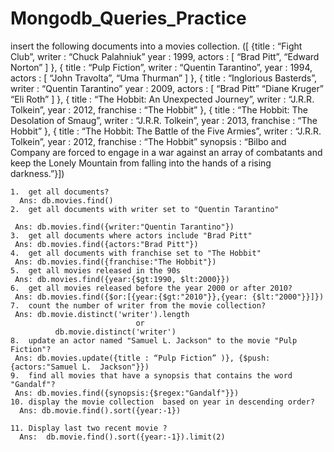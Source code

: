 # Mongodb_Queries_Practice

insert the following documents into a movies collection.
([
{title : “Fight Club”,
writer : “Chuck Palahniuk”
year : 1999,
actors : [
  “Brad Pitt”,
  “Edward Norton”
]
},
{
title : “Pulp Fiction”,
writer : “Quentin Tarantino”,
year : 1994,
actors : [
  “John Travolta”,
  “Uma Thurman”
]
},
{
title : “Inglorious Basterds”,
writer : “Quentin Tarantino”
year : 2009,
actors : [
  “Brad Pitt”
  “Diane Kruger”
  “Eli Roth”
]
},
{
title : “The Hobbit: An Unexpected Journey”,
writer : “J.R.R. Tolkein”,
year : 2012,
franchise : “The Hobbit”
},
{
title : “The Hobbit: The Desolation of Smaug”,
writer : “J.R.R. Tolkein”,
year : 2013,
franchise : “The Hobbit”
},
{
title : “The Hobbit: The Battle of the Five Armies”,
writer : “J.R.R. Tolkein”,
year : 2012,
franchise : “The Hobbit”
synopsis : “Bilbo and Company are forced to engage in a war against an array of combatants and keep the Lonely Mountain from falling into the hands of a rising
darkness.”}])





	1.	get all documents?
      Ans: db.movies.find()
	2.	get all documents with writer set to "Quentin Tarantino"

     Ans: db.movies.find({writer:"Quentin Tarantino"})
	3.	get all documents where actors include "Brad Pitt"
     Ans: db.movies.find({actors:"Brad Pitt"})
	4.	get all documents with franchise set to "The Hobbit"
     Ans: db.movies.find({franchise:"The Hobbit"})
	5.	get all movies released in the 90s
     Ans: db.movies.find({year:{$gt:1990, $lt:2000}})
	6.	get all movies released before the year 2000 or after 2010?
     Ans: db.movies.find({$or:[{year:{$gt:"2010"}},{year: {$lt:"2000"}}]})
	7.	count the number of writer from the movie collection?
     Ans: db.movie.distinct('writer').length
                                or
              db.movie.distinct('writer')
	8.	update an actor named "Samuel L. Jackson" to the movie "Pulp Fiction"?
     Ans: db.movies.update({title : “Pulp Fiction” )}, {$push:{actors:"Samuel L.  Jackson"}})
	9.	find all movies that have a synopsis that contains the word "Gandalf"?
     Ans: db.movies.find({synopsis:{$regex:"Gandalf"}})
	10.	display the movie collection  based on year in descending order?
      Ans: db.movie.find().sort({year:-1}) 

	11.	Display last two recent movie ?
      Ans:  db.movie.find().sort({year:-1}).limit(2) 


